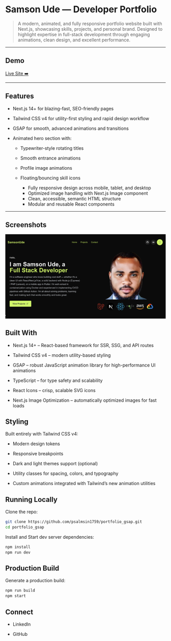 # Samson Ude — Developer Portfolio

> A modern, animated, and fully responsive portfolio website built with Next.js, showcasing skills, projects, and personal brand. Designed to highlight expertise in full-stack development through engaging animations, clean design, and excellent performance.

---

##  Demo

[Live Site ➡️](https://samsonude.vercel.app)

---

##  Features

- Next.js 14+ for blazing-fast, SEO-friendly pages
- Tailwind CSS v4 for utility-first styling and rapid design workflow
- GSAP for smooth, advanced animations and transitions
- Animated hero section with:

   - Typewriter-style rotating titles

   - Smooth entrance animations

   - Profile image animations

   - Floating/bouncing skill icons
       - Fully responsive design across mobile, tablet, and desktop
       - Optimized image handling with Next.js Image component
       - Clean, accessible, semantic HTML structure
       - Modular and reusable React components

---

##  Screenshots

![Screenshot 1](/public/assets/images/portfolio.png)

## Built With

   -  Next.js 14+ – React-based framework for SSR, SSG, and API routes

   -  Tailwind CSS v4 – modern utility-based styling

   -  GSAP – robust JavaScript animation library for high-performance UI animations

   - TypeScript – for type safety and scalability

   - React Icons – crisp, scalable SVG icons

   - Next.js Image Optimization – automatically optimized images for fast loads


## Styling

Built entirely with Tailwind CSS v4:

   - Modern design tokens

   - Responsive breakpoints

   - Dark and light themes support (optional)

   - Utility classes for spacing, colors, and typography

   - Custom animations integrated with Tailwind’s new animation utilities


## Running Locally

Clone the repo:

```bash
git clone https://github.com/psalmsin1759/portfolio_gsap.git
cd portfolio_gsap

```

Install and Start dev server dependencies:

```bash
npm install
npm run dev
```

## Production Build

Generate a production build:

```bash
npm run build
npm start
```

## Connect

   - LinkedIn

   - GitHub

